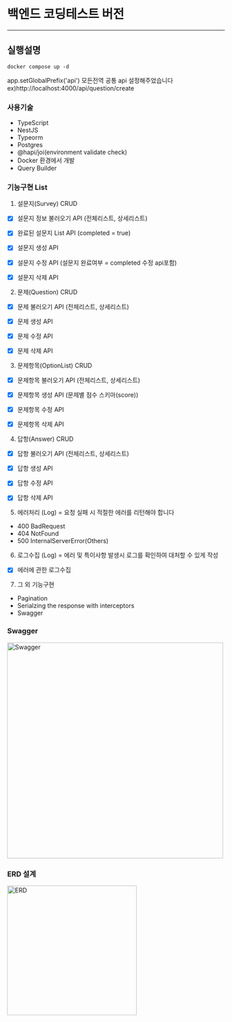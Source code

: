 # 백엔드 코딩테스트 버전
<hr>

## 실행설명
```
docker compose up -d
```
app.setGlobalPrefix('api') 모든전역 공통 api 설정해주었습니다
ex)http://localhost:4000/api/question/create
### 사용기술
- TypeScript
- NestJS
- Typeorm
- Postgres
- @hapi/joi(environment validate check)
- Docker 환경에서 개발
- Query Builder

### 기능구현 List

1. 설문지(Survey) CRUD
- [X] 설문지 정보 불러오기 API (전체리스트, 상세리스트)
- [X] 완료된 설문지 List API (completed = true)
- [X] 설문지 생성 API
- [X] 설문지 수정 API (설문지 완료여부 = completed 수정 api포함)
- [X] 설문지 삭제 API



2. 문제(Question) CRUD
- [X] 문제 불러오기 API (전체리스트, 상세리스트)
- [X] 문제 생성 API
- [X] 문제 수정 API 
- [X] 문제 삭제 API


3. 문제항목(OptionList) CRUD
- [X] 문제항목 불러오기 API (전체리스트, 상세리스트)
- [X] 문제항목 생성 API (문제별 점수 스키마(score))
- [X] 문제항목 수정 API 
- [X] 문제항목 삭제 API


4. 답항(Answer) CRUD
- [X] 답항 불러오기 API (전체리스트, 상세리스트)
- [X] 답항 생성 API
- [X] 답항 수정 API
- [X] 답항 삭제 API



5. 에러처리 (Log) = 요청 실패 시 적절한 에러를 리턴해야 합니다
- 400 BadRequest
- 404 NotFound
- 500 InternalServerError(Others)

6. 로그수집 (Log) = 에러 및 특이사항 발생시 로그를 확인하여 대처할 수 있게 작성
- [X] 에러에 관한 로그수집  


7. 그 외 기능구현
- Pagination
- Serialzing the response with interceptors
- Swagger 

### Swagger
   <a href="2Fcb5afc2FUntitled.png?table=block&id=8d4a7b1c-9589-492c-8b00-e98c5907931c&spaceId=100b5a0e-959d-48b7-b9b7-a3b0472740e6&width=2000&userId=52657ad4-9c58-4d0e-aaf5-7723cf2ac8e9&cache=v2"><img src="https://file.notion.so/f/f/100b5a0e-959d-48b7-b9b7-a3b0472740e6/fa97c35f-0bea-451d-8c6c-ab27e057ecc7/Untitled.png?id=6eb9e7d6-73f0-4016-87f4-43f7eb9fea5a&table=block&spaceId=100b5a0e-959d-48b7-b9b7-a3b0472740e6&expirationTimestamp=1700467200000&signature=8Sise_hXYKz_n1VJKoewV7OD-UfCeVqoRoVDTsgwWIg&downloadName=Untitled.png" width="500" alt="Swagger" /></a>


### ERD 설계
  <a href="2Fcb5afc2FUntitled.png?table=block&id=8d4a7b1c-9589-492c-8b00-e98c5907931c&spaceId=100b5a0e-959d-48b7-b9b7-a3b0472740e6&width=2000&userId=52657ad4-9c58-4d0e-aaf5-7723cf2ac8e9&cache=v2"><img src="https://file.notion.so/f/f/100b5a0e-959d-48b7-b9b7-a3b0472740e6/7764656a-0549-43a5-bab7-9d9171dc4db5/Untitled.png?id=722e77bc-d489-4097-ad45-6a8dc644c609&table=block&spaceId=100b5a0e-959d-48b7-b9b7-a3b0472740e6&expirationTimestamp=1700467200000&signature=nDtzjM5aIc6IyIMsLIDZVgCCH7LHGMIfGESLHR06ppU&downloadName=Untitled.png" width="300" alt="ERD" /></a>







